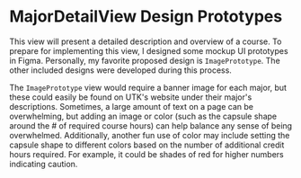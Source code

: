 
# MajorDetailView Design Prototypes

This view will present a detailed description and overview of a course. To prepare for implementing this view, I designed some mockup UI prototypes in Figma. Personally, my favorite proposed design is `ImagePrototype`. The other included designs were developed during this process. 

The `ImagePrototype` view would require a banner image for each major, but these could easily be found on UTK's website under their major's descriptions. Sometimes, a large amount of text on a page can be overwhelming, but adding an image or color (such as the capsule shape around the # of required course hours) can help balance any sense of being overwhelmed. Additionally, another fun use of color may include setting the capsule shape to different colors based on the number of additional credit hours required. For example, it could be shades of red for higher numbers indicating caution.